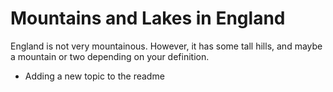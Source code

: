# Mountains and Lakes in England

England is not very mountainous. However, it has some tall hills, and maybe a mountain or two depending on your definition.

- Adding a new topic to the readme
